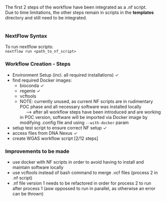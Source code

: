 The first 2 steps of the workflow have been integrated as a .nf script.<br>
Due to time limitations, the other steps remain in scripts in the __templates__ directory and still need to be integrated. <br><br>

### NextFlow Syntax<br>

To run nextflow scripts:<br>
```nextflow run <path_to_nf_script>```<br>

### Workflow Creation - Steps<br>
 * Environment Setup (incl. all required installations) ✓
 * find required Docker images:
    * bioconda ✓
    * regenie ✓
    * vcftools
    * NOTE: currently unused, as current NF scripts are in rudimentary POC phase and all necessary software was installed locally
<br>&nbsp;&nbsp;&nbsp;&nbsp;&nbsp;-->  after all workflow steps have been introduced and are working in POC version, software will be imported via Docker image by modifying .config file and using ```--with-docker``` param
 * setup test script to ensure correct NF setup ✓
 * access files from DNA Nexus ✓
 * create WGAS workflow script [2/12 steps]


### Improvements to be made<br>
 * use docker with NF scripts in order to avoid having to install and maintain software locally
 * use vcftools instead of bash command to merge .vcf files (process 2 in .nf script)
 * .nf file version 1 needs to be refactored in order for process 2 to run after process 1 (asw oppossed to run in parallel, as otherwise an error can be thrown)
